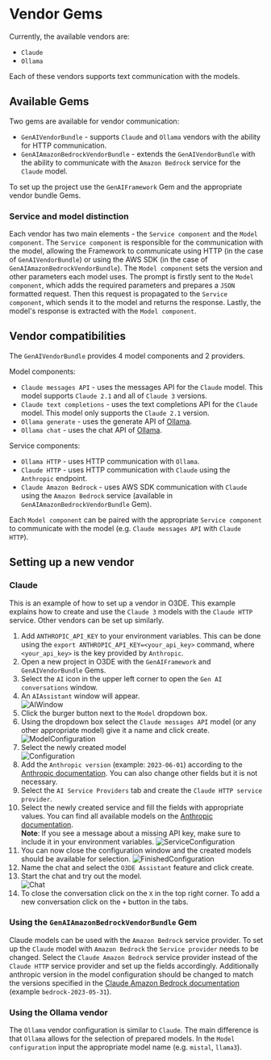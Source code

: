 # Vendor Gems
Currently, the available vendors are:
- `Claude`
- `Ollama`  

Each of these vendors supports text communication with the models.

## Available Gems
Two gems are available for vendor communication:
- `GenAIVendorBundle` - supports `Claude` and `Ollama` vendors with the ability for HTTP communication.
- `GenAIAmazonBedrockVendorBundle` - extends the `GenAIVendorBundle` with the ability to communicate with the `Amazon Bedrock` service for the `Claude` model.

To set up the project use the `GenAIFramework` Gem and the appropriate vendor bundle Gems.

### Service and model distinction
Each vendor has two main elements - the `Service component` and the `Model component`. The `Service component` is responsible for the communication with the model, allowing the Framework to communicate using HTTP (in the case of `GenAIVendorBundle`) or using the AWS SDK (in the case of `GenAIAmazonBedrockVendorBundle`). The `Model component` sets the version and other parameters each model uses. The prompt is firstly sent to the `Model component`, which adds the required parameters and prepares a `JSON` formatted request. Then this request is propagated to the `Service component`, which sends it to the model and returns the response. Lastly, the model's response is extracted with the `Model component`.

## Vendor compatibilities
The `GenAIVendorBundle` provides 4 model components and 2 providers.  

Model components:
- `Claude messages API` - uses the messages API for the `Claude` model. This model supports `Claude 2.1` and all of `Claude 3` versions.
- `Claude text completions` - uses the text completions API for the `Claude` model. This model only supports the `Claude 2.1` version.
- `Ollama generate` - uses the generate API of [Ollama](https://github.com/ollama/ollama).  
- `Ollama chat` - uses the chat API of [Ollama](https://github.com/ollama/ollama).

Service components:
- `Ollama HTTP` - uses HTTP communication with `Ollama`.
- `Claude HTTP` - uses HTTP communication with `Claude` using the `Anthropic` endpoint.
- `Claude Amazon Bedrock` - uses AWS SDK communication with `Claude` using the `Amazon Bedrock` service (available in `GenAIAmazonBedrockVendorBundle` Gem).

Each `Model component` can be paired with the appropriate `Service component` to communicate with the model (e.g. `Claude messages API` with `Claude HTTP`).

## Setting up a new vendor
### Claude
This is an example of how to set up a vendor in O3DE. This example explains how to create and use the `Claude 3` models with the `Claude HTTP` service. Other vendors can be set up similarly.
1. Add `ANTHROPIC_API_KEY` to your environment variables. This can be done using the `export ANTHROPIC_API_KEY=<your_api_key>` command, where `<your_api_key>` is the key provided by `Anthropic`.
2. Open a new project in O3DE with the `GenAIFramework` and `GenAIVendorBundle` Gems.
3. Select the `AI` icon in the upper left corner to open the `Gen AI conversations` window.
4. An `AIAssistant` window will appear.  
![AIWindow](docs/vendors/chatCreation.png)
5. Click the burger button next to the `Model` dropdown box.  
6. Using the dropdown box select the `Claude messages API` model (or any other appropriate model) give it a name and click create.
![ModelConfiguration](docs/vendors/modelConfiguration.png)
7. Select the newly created model  
![Configuration](docs/vendors/configuration.png)
8. Add the `Anthropic version` (example: `2023-06-01`) according to the [Anthropic documentation](https://docs.anthropic.com/en/api/messages). You can also change other fields but it is not necessary.
9. Select the `AI Service Providers` tab and create the `Claude HTTP service provider`.
10. Select the newly created service and fill the fields with appropriate values. You can find all available models on the [Anthropic documentation](https://docs.anthropic.com/en/docs/about-claude/models).  
**Note**: If you see a message about a missing API key, make sure to include it in your environment variables.
![ServiceConfiguration](docs/vendors/provider.png)
11. You can now close the configuration window and the created models should be available for selection.
![FinishedConfiguration](docs/vendors/finishedConfiguration.png)
12. Name the chat and select the `O3DE Assistant` feature and click create.
13. Start the chat and try out the model.  
![Chat](docs/vendors/chat.png)
14. To close the conversation click on the `X` in the top right corner. To add a new conversation click on the `+` button in the tabs.

### Using the `GenAIAmazonBedrockVendorBundle` Gem
Claude models can be used with the `Amazon Bedrock` service provider. To set up the `Claude` model with `Amazon Bedrock` the `Service provider` needs to be changed. Select the `Claude Amazon Bedrock` service provider instead of the `Claude HTTP` service provider and set up the fields accordingly. Additionally anthropic version in the model configuration should be changed to match the versions specified in the [Claude Amazon Bedrock documentation](https://docs.aws.amazon.com/bedrock/latest/userguide/model-parameters-anthropic-claude-messages.html#model-parameters-anthropic-claude-messages-overview) (example `bedrock-2023-05-31`).


### Using the Ollama vendor
The `Ollama` vendor configuration is similar to `Claude`. The main difference is that `Ollama` allows for the selection of prepared models. In the `Model configuration` input the appropriate
model name (e.g. `mistal`, `llama3`).

